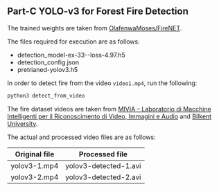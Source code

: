 ## Part-C YOLO-v3 for Forest Fire Detection

The trained weights are taken from [OlafenwaMoses/FireNET](https://github.com/OlafenwaMoses/FireNET/).

The files required for execution are as follows:

- detection_model-ex-33--loss-4.97.h5
- detection_config.json
- pretrianed-yolov3.h5

In order to detect fire from the video `video1.mp4`, run the following:
```python
python3 detect_from_video
```

The fire dataset videos are taken from [MIVIA – Laboratorio di Macchine Intelligenti per il Riconoscimento di Video, Immagini e Audio](https://mivia.unisa.it/datasets/video-analysis-datasets/fire-detection-dataset/) and [Bilkent University](http://signal.ee.bilkent.edu.tr/VisiFire/).  

The actual and processed video files are as follows:

| Original file | Processed file       |
|---------------|----------------------|
| yolov3-1.mp4  | yolov3-detected-1.avi| 
| yolov3-2.mp4  | yolov3-detected-2.avi| 